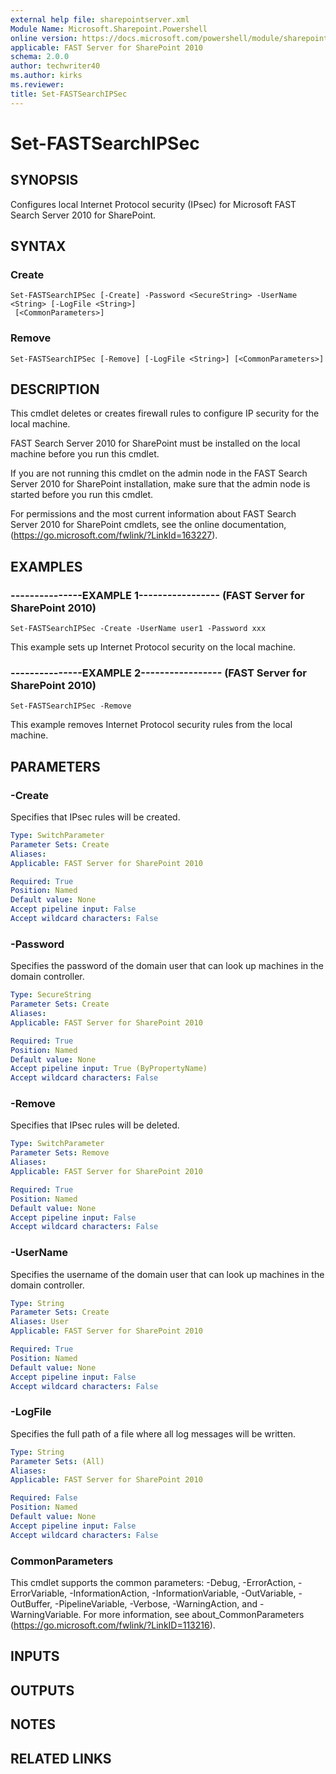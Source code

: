 ```yaml
---
external help file: sharepointserver.xml
Module Name: Microsoft.Sharepoint.Powershell
online version: https://docs.microsoft.com/powershell/module/sharepoint-server/set-fastsearchipsec
applicable: FAST Server for SharePoint 2010
schema: 2.0.0
author: techwriter40
ms.author: kirks
ms.reviewer:
title: Set-FASTSearchIPSec
---
```


# Set-FASTSearchIPSec

## SYNOPSIS
Configures local Internet Protocol security (IPsec) for Microsoft FAST Search Server 2010 for SharePoint.

## SYNTAX

### Create
```
Set-FASTSearchIPSec [-Create] -Password <SecureString> -UserName <String> [-LogFile <String>]
 [<CommonParameters>]
```

### Remove
```
Set-FASTSearchIPSec [-Remove] [-LogFile <String>] [<CommonParameters>]
```

## DESCRIPTION
This cmdlet deletes or creates firewall rules to configure IP security for the local machine.

FAST Search Server 2010 for SharePoint must be installed on the local machine before you run this cmdlet.

If you are not running this cmdlet on the admin node in the FAST Search Server 2010 for SharePoint installation, make sure that the admin node is started before you run this cmdlet.

For permissions and the most current information about FAST Search Server 2010 for SharePoint cmdlets, see the online documentation, (https://go.microsoft.com/fwlink/?LinkId=163227).

## EXAMPLES

### ---------------EXAMPLE 1----------------- (FAST Server for SharePoint 2010)
```
Set-FASTSearchIPSec -Create -UserName user1 -Password xxx
```

This example sets up Internet Protocol security on the local machine.

### ---------------EXAMPLE 2----------------- (FAST Server for SharePoint 2010)
```
Set-FASTSearchIPSec -Remove
```

This example removes Internet Protocol security rules from the local machine.

## PARAMETERS

### -Create
Specifies that IPsec rules will be created.

```yaml
Type: SwitchParameter
Parameter Sets: Create
Aliases: 
Applicable: FAST Server for SharePoint 2010

Required: True
Position: Named
Default value: None
Accept pipeline input: False
Accept wildcard characters: False
```

### -Password
Specifies the password of the domain user that can look up machines in the domain controller.

```yaml
Type: SecureString
Parameter Sets: Create
Aliases: 
Applicable: FAST Server for SharePoint 2010

Required: True
Position: Named
Default value: None
Accept pipeline input: True (ByPropertyName)
Accept wildcard characters: False
```

### -Remove
Specifies that IPsec rules will be deleted.

```yaml
Type: SwitchParameter
Parameter Sets: Remove
Aliases: 
Applicable: FAST Server for SharePoint 2010

Required: True
Position: Named
Default value: None
Accept pipeline input: False
Accept wildcard characters: False
```

### -UserName
Specifies the username of the domain user that can look up machines in the domain controller.

```yaml
Type: String
Parameter Sets: Create
Aliases: User
Applicable: FAST Server for SharePoint 2010

Required: True
Position: Named
Default value: None
Accept pipeline input: False
Accept wildcard characters: False
```

### -LogFile
Specifies the full path of a file where all log messages will be written.

```yaml
Type: String
Parameter Sets: (All)
Aliases: 
Applicable: FAST Server for SharePoint 2010

Required: False
Position: Named
Default value: None
Accept pipeline input: False
Accept wildcard characters: False
```

### CommonParameters
This cmdlet supports the common parameters: -Debug, -ErrorAction, -ErrorVariable, -InformationAction, -InformationVariable, -OutVariable, -OutBuffer, -PipelineVariable, -Verbose, -WarningAction, and -WarningVariable. For more information, see about_CommonParameters (https://go.microsoft.com/fwlink/?LinkID=113216).

## INPUTS

## OUTPUTS

## NOTES

## RELATED LINKS

